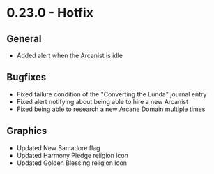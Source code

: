 # 0.23.0 - Hotfix

## General
- Added alert when the Arcanist is idle

## Bugfixes
- Fixed failure condition of the "Converting the Lunda" journal entry
- Fixed alert notifying about being able to hire a new Arcanist
- Fixed being able to research a new Arcane Domain multiple times

## Graphics
- Updated New Samadore flag
- Updated Harmony Pledge religion icon 
- Updated Golden Blessing religion icon
